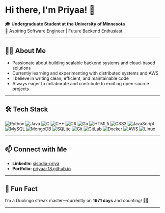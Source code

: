 # Hi there, I'm Priyaa! 👋

🎓 **Undergraduate Student at the University of Minnesota**  
🚀 Aspiring Software Engineer | Future Backend Enthusiast

---

## 👩‍💻 About Me

- Passionate about building scalable backend systems and cloud-based solutions
- Currently learning and experimenting with distributed systems and AWS
- I believe in writing clean, efficient, and maintainable code
- Always eager to collaborate and contribute to exciting open-source projects

---

## 🛠️ Tech Stack

![Python](https://img.shields.io/badge/Python-3776AB?logo=python&logoColor=white)
![Java](https://img.shields.io/badge/Java-007396?logo=java&logoColor=white)
![C](https://img.shields.io/badge/C-00599C?logo=c&logoColor=white)
![C++](https://img.shields.io/badge/C++-00599C?logo=cplusplus&logoColor=white)
![C#](https://img.shields.io/badge/C%23-239120?logo=csharp&logoColor=white)
![Go](https://img.shields.io/badge/Go-00ADD8?logo=Go&logoColor=white)
![HTML5](https://img.shields.io/badge/HTML5-E34F26?logo=html5&logoColor=white)
![CSS3](https://img.shields.io/badge/CSS3-1572B6?logo=css3&logoColor=white)
![JavaScript](https://img.shields.io/badge/JavaScript-F7DF1E?logo=javascript&logoColor=black)
![MySQL](https://img.shields.io/badge/MySQL-4479A1?logo=mysql&logoColor=white)
![MongoDB](https://img.shields.io/badge/MongoDB-47A248?logo=mongodb&logoColor=white)
![SQLite](https://img.shields.io/badge/SQLite-003B57?logo=sqlite&logoColor=white)
![Git](https://img.shields.io/badge/Git-F05032?logo=git&logoColor=white)
![GitLab](https://img.shields.io/badge/GitLab-FC6D26?logo=gitlab&logoColor=white)
![Docker](https://img.shields.io/badge/Docker-2496ED?logo=docker&logoColor=white)
![AWS](https://img.shields.io/badge/AWS-232F3E?logo=amazonaws&logoColor=white)
![Linux](https://img.shields.io/badge/Linux-FCC624?logo=linux&logoColor=black)

---

## 📫 Connect with Me

- **LinkedIn:** [sisodia-priya](https://www.linkedin.com/in/sisodia-priya/)
- **Portfolio:** [priyaa-18.github.io](https://priyaa-18.github.io)

---

## 🎉 Fun Fact

I’m a Duolingo streak master—currently on **1971 days** and counting! 🦉🔥

---
